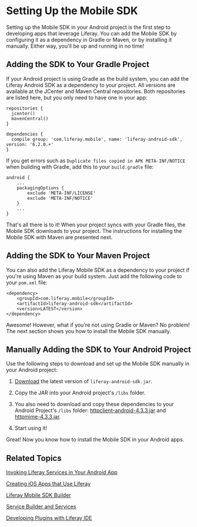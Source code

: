 # Setting Up the Mobile SDK [](id=setting-up-the-mobile-sdk-manually)

Setting up the Mobile SDK in your Android project is the first step to 
developing apps that leverage Liferay. You can add the Mobile SDK by configuring 
it as a dependency in Gradle or Maven, or by installing it manually. Either way, 
you'll be up and running in no time! 

## Adding the SDK to Your Gradle Project [](id=adding-the-sdk-to-gradle-project)

If your Android project is using Gradle as the build system, you can add the 
Liferay Android SDK as a dependency to your project. All versions are available 
at the JCenter and Maven Central repositories. Both repositories are listed 
here, but you only need to have one in your app:

    repositories {
      jcenter()
      mavenCentral()
    }

    dependencies {
      compile group: 'com.liferay.mobile', name: 'liferay-android-sdk', version: '6.2.0.+'
    }

If you get errors such as `Duplicate files copied in APK META-INF/NOTICE` when 
building with Gradle, add this to your `build.gradle` file:
    
    android {
        ...
        packagingOptions {
            exclude 'META-INF/LICENSE'
            exclude 'META-INF/NOTICE'
        }
        ...
    }

That's all there is to it! When your project syncs with your Gradle files, the 
Mobile SDK downloads to your project. The instructions for installing the Mobile 
SDK with Maven are presented next.
    
## Adding the SDK to Your Maven Project [](id=adding-the-sdk-to-your-maven-project)

You can also add the Liferay Mobile SDK as a dependency to your project if 
you're using Maven as your build system. Just add the following code to your 
`pom.xml` file:

    <dependency>
        <groupId>com.liferay.mobile</groupId>
        <artifactId>liferay-android-sdk</artifactId>
        <version>LATEST</version>
    </dependency>

Awesome! However, what if you're not using Gradle or Maven? No problem! The next 
section shows you how to install the Mobile SDK manually.

## Manually Adding the SDK to Your Android Project [](id=manually-adding-the-sdk-to-your-android-project)

Use the following steps to download and set up the Mobile SDK manually in your 
Android project:

1. [Download](https://github.com/liferay/liferay-mobile-sdk/releases/) the
latest version of `liferay-android-sdk.jar`.

2. Copy the JAR into your Android project's `/libs` folder. 

3. You also need to download and copy these dependencies to your Android 
   Project's `/libs` folder: 
   [httpclient-android-4.3.3.jar](http://search.maven.org/remotecontent?filepath=org/apache/httpcomponents/httpclient-android/4.3.3/httpclient-android-4.3.3.jar)
   and 
   [httpmime-4.3.3.jar](http://search.maven.org/remotecontent?filepath=org/apache/httpcomponents/httpmime/4.3.3/httpmime-4.3.3.jar).

4. Start using it!

Great! Now you know how to install the Mobile SDK in your Android apps.

## Related Topics [](id=related-topics)

[Invoking Liferay Services in Your Android App](/develop/tutorials/-/knowledge_base/6-2/invoking-liferay-services-in-your-android-app)

[Creating iOS Apps that Use Liferay](/develop/tutorials/-/knowledge_base/6-2/creating-ios-apps-that-use-liferay)

[Liferay Mobile SDK Builder](/develop/tutorials/-/knowledge_base/6-2/liferay-mobile-sdk-builder)

[Service Builder and Services](/develop/tutorials/-/knowledge_base/6-2/service-builder)

[Developing Plugins with Liferay IDE](/develop/tutorials/-/knowledge_base/6-2/liferay-ide)
